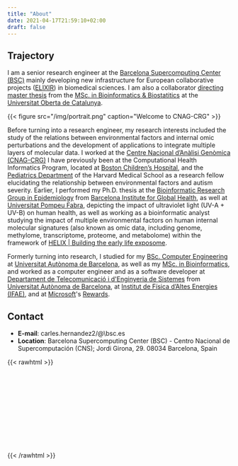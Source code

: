 ```yaml
---
title: "About"
date: 2021-04-17T21:59:10+02:00
draft: false
---
```


## Trajectory

I am a senior research engineer at the [Barcelona Supercomputing Center (BSC)](www.bsc.es) mainly developing new infrastructure for European collaborative projects ([ELIXIR](https://elixir-europe.org)) in biomedical sciences.  I am also a collaborator [directing master thesis](http://carleshf.com/academic/#teaching) from the [MSc. in Bioinformatics & Biostatitics](https://estudios.uoc.edu/es/masters-universitarios/bioinformatica-bioestadistica/presentacion) at the [Universitat Oberta de Catalunya](https://uoc.edu).

{{< figure src="/img/portrait.png" caption="Welcome to CNAG-CRG" >}}

Before turning into a research engineer, my research interests included the study of the relations between environmental factors and internal omic perturbations and the development of applications to integrate multiple layers of molecular data. I worked at the [Centre Nacional d’Anàlisi Genòmica (CNAG-CRG)](https://cnag.es/) I have previously been at the Computational Health Informatics Program, located at [Boston Children’s Hospital](https://www.childrenshospital.org), and the [Pediatrics Department](https://connects.catalyst.harvard.edu/Profiles/display/Person/171981) of the Harvard Medical School as a research fellow elucidating the relationship between environmental factors and autism severity. Earlier, I performed my Ph.D. thesis at the [Bioinformatic Research Group in Epidemiology](http://brge.isglobal.org/) from [Barcelona Institute for Global Health](https://www.isglobal.org/), as well at [Universitat Pompeu Fabra](https://www.upf.edu/), depicting the impact of ultraviolet light (UV-A + UV-B) on human health, as well as working as a bioinformatic analyst studying the impact of multiple environmental factors on human internal molecular signatures (also known as omic data, including genome, methylome, transcriptome, proteome, and metabolome) within the framework of [HELIX | Building the early life exposome](https://www.projecthelix.eu).

Formerly turning into research, I studied for my [BSc. Computer Engineering](https://www.uab.cat/web/estudiar/ehea-degrees/general-information/computer-engineering-1216708259085.html?param1=1263367146646) at [Universitat Autònoma de Barcelona](https://www.uab.cat/), as well as my [MSc. in Bioinformatics](http://mscbioinformatics.uab.cat), and worked as a computer engineer and as a software developer at [Departament de Telecomunicació i d'Enginyeria de Sistemes](https://www.uab.cat/departament/telecomunicacio-enginyeria-sistemes/) from [Universitat Autònoma de Barcelona](https://www.uab.cat/), at [Institut de Física d’Altes Energies (IFAE)](https://www.ifae.es), and at [Microsoft](https://www.microsoft.com/)'s [Rewards](https://www.microsoft.com/rewards).

## Contact

   * __E-mail__: carles.hernandez2/@\bsc.es
   * __Location__: Barcelona Supercomputing Center (BSC) - Centro Nacional de Supercomputación (CNS); Jordi Girona, 29. 08034 Barcelona, Spain
 

{{< rawhtml >}}
  <link rel="stylesheet" href="https://unpkg.com/leaflet@1.7.1/dist/leaflet.css"
    integrity="sha512-xodZBNTC5n17Xt2atTPuE1HxjVMSvLVW9ocqUKLsCC5CXdbqCmblAshOMAS6/keqq/sMZMZ19scR4PsZChSR7A=="
    crossorigin=""/>
  <script src="https://unpkg.com/leaflet@1.7.1/dist/leaflet.js"
    integrity="sha512-XQoYMqMTK8LvdxXYG3nZ448hOEQiglfqkJs1NOQV44cWnUrBc8PkAOcXy20w0vlaXaVUearIOBhiXZ5V3ynxwA=="
    crossorigin=""></script>
  <style>
      #map { height: 180px; }
  </style>
  <div id="map"></div>
  <script>
    var map = L.map('map').setView({lat: 41.389903, lon: 2.115419}, 16);
      L.tileLayer('https://{s}.tile.openstreetmap.org/{z}/{x}/{y}.png', {
        maxZoom: 19,
        attribution: '&copy; <a href="https://openstreetmap.org/copyright">OpenStreetMap contributors</a>'
      }).addTo(map)
      L.control.scale().addTo(map)
      L.marker({lat: 41.389903, lon: 2.115419}).bindPopup("Barcelona Supercomputing Center").addTo(map)
  </script>
{{< /rawhtml >}}
